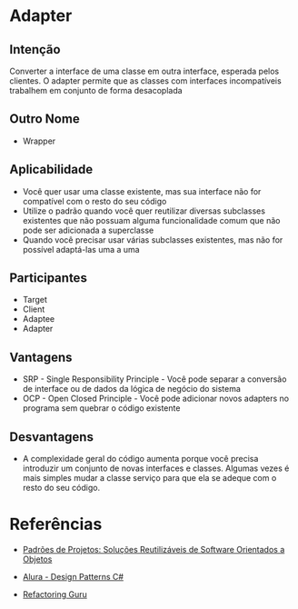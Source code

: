 # Adapter

## Intenção

Converter a interface de uma classe em outra interface, esperada pelos clientes. O adapter permite que as classes com interfaces incompatíveis trabalhem em conjunto de forma desacoplada

## Outro Nome

- Wrapper

## Aplicabilidade

- Você quer usar uma classe existente, mas sua interface não for compatível com o resto do seu código
- Utilize o padrão quando você quer reutilizar diversas subclasses existentes que não possuam alguma funcionalidade comum que não pode ser adicionada a superclasse
- Quando você precisar usar várias subclasses existentes, mas não for possível adaptá-las uma a uma

## Participantes

- Target
- Client
- Adaptee
- Adapter

## Vantagens

- SRP - Single Responsibility Principle - Você pode separar a conversão de interface ou de dados da lógica de negócio do sistema
- OCP - Open Closed Principle - Você pode adicionar novos adapters no programa sem quebrar o código existente

## Desvantagens

- A complexidade geral do código aumenta porque você precisa introduzir um conjunto de novas interfaces e classes. Algumas vezes é mais simples mudar a classe serviço para que ela se adeque com o resto do seu código.

# Referências

- [Padrões de Projetos: Soluções Reutilizáveis de Software Orientados a Objetos](https://www.amazon.com.br/Padr%C3%B5es-Projetos-Solu%C3%A7%C3%B5es-Reutiliz%C3%A1veis-Orientados/dp/8573076100)

- [Alura - Design Patterns C# ](https://cursos.alura.com.br/course/design-patterns-2-dot-net)

- [Refactoring Guru](https://refactoring.guru/pt-br/design-patterns/adapter)
